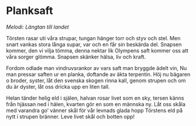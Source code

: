# Planksaft
*Melodi: Längtan till landet*

Törsten rasar uti våra strupar,
tungan hänger torr och styv och stel.
Men snart vankas stora långa supar,
var och en får sin beskärda del.
Snapsen kommer, den vi vilja tömma,
denna nektar lik Olympens saft
kommer oss att våra sorger glömma.
Snapsen skänker hälsa, liv och kraft.

Fordom odlade man vindruvsrankor
av vars saft man bryggde ädelt vin,
Nu man pressar saften ur en planka,
doftande av äkta terpentin.
Höj nu bägaren o broder, syster,
låt den svenska skogen rinna kall,
genom strupen och om du är dyster,
låt oss dricka upp en liten tall.

Helan tänder helig eld i själen,
halvan rosar livet som en sky,
tersen känns från hjässan ned i hälen,
kvarten gör en som en männska ny.
Låt oss skåla med varandra go’ vänner
skål för vår levnads glada hopp
Törstens eld på nytt i strupen bränner.
Leve livet skål och botten opp!